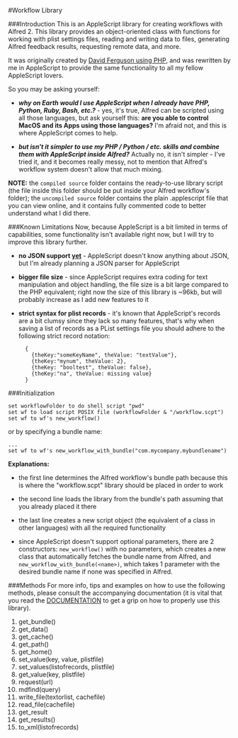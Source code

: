 #Workflow Library

###Introduction
This is an AppleScript library for creating workflows with Alfred 2. This library provides an object-oriented class with functions for working with plist settings files, reading and writing data to files, generating Alfred feedback results, requesting remote data, and more.

It was originally created by [David Ferguson using PHP](https://github.com/jdfwarrior/Workflows), and was rewritten by me in AppleScript to provide the same functionality to all my fellow AppleScript lovers.

So you may be asking yourself: 

* ***why on Earth would I use AppleScript when I already have PHP, Python, Ruby, Bash, etc.?*** - yes, it's true, Alfred can be scripted using all those languages, but ask yourself this: **are you able to control MacOS and its Apps using those languages?** I'm afraid not, and this is where AppleScript comes to help. 

* ***but isn't it simpler to use my PHP / Python / etc. skills and combine them with AppleScript inside Alfred?*** Actually no, it isn't simpler - I've tried it, and it becomes really messy, not to mention that Alfred's workflow system doesn't allow that much mixing.

**NOTE:** the `compiled source` folder contains the ready-to-use library script (the file inside this folder should be put inside your Alfred workflow's folder); the `uncompiled source` folder contains the plain .applescript file that you can view online, and it contains fully commented code to better understand what I did there.

###Known Limitations
Now, because AppleScript is a bit limited in terms of capabilities, some functionality isn't available right now, but I will try to improve this library further.

* **no JSON support <u>yet</u>** - AppleScript doesn't know anything about JSON, but I'm already planning a JSON parser for AppleScript

* **bigger file size** - since AppleScript requires extra coding for text manipulation and object handling, the file size is a bit large compared to the PHP equivalent; right now the size of this library is ~96kb, but will probably increase as I add new features to it

* **strict syntax for plist records** - it's known that AppleScript's records are a bit clumsy since they lack so many features, that's why when saving a list of records as a PList settings file you should adhere to the following strict record notation: 
 
  ```
	{ 
	  {theKey:"someKeyName", theValue: "textValue"}, 
	  {theKey:"mynum", theValue: 2},
	  {theKey: "booltest", theValue: false},
	  {theKey:"na", theValue: missing value} 
	}
	```


###Initialization

```
set workflowFolder to do shell script "pwd"
set wf to load script POSIX file (workflowFolder & "/workflow.scpt")
set wf to wf's new_workflow()
```

or by specifying a bundle name:

```
...
set wf to wf's new_workflow_with_bundle("com.mycompany.mybundlename")
```

**Explanations:**
* the first line determines the Alfred workflow's bundle path because this is where the "workflow.scpt" library should be placed in order to work

* the second line loads the library from the bundle's path assuming that you already placed it there

* the last line creates a new script object (the equivalent of a class in other languages) with all the required functionality

* since AppleScript doesn't support optional parameters, there are 2 constructors: `new_workflow()` with no parameters, which creates a new class that automatically fetches the bundle name from Alfred, and `new_workflow_with_bundle(<name>)`, which takes 1 parameter with the desired bundle name if none was specified in Alfred.

###Methods
For more info, tips and examples on how to use the following methods, please consult the accompanying documentation (it is vital that you read the [DOCUMENTATION](https://github.com/qlassiqa/alfred-workflow/blob/master/documentation/Documentation.md) to get a grip on how to properly use this library).

1. get_bundle()
2. get_data()
3. get_cache()
4. get_path()
5. get_home()
6. set_value(key, value, plistfile)
7. set_values(listofrecords, plistfile)
8. get_value(key, plistfile)
9. request(url)
10. mdfind(query)
11. write_file(textorlist, cachefile)
12. read_file(cachefile)
13. get_result
14. get_results()
15. to_xml(listofrecords)
